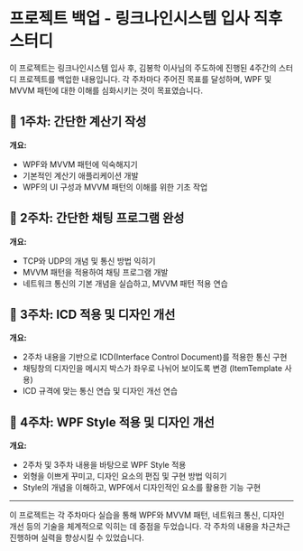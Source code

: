 # 프로젝트 백업 - 링크나인시스템 입사 직후 스터디

이 프로젝트는 링크나인시스템 입사 후, 김봉학 이사님의 주도하에 진행된 4주간의 스터디 프로젝트를 백업한 내용입니다. 각 주차마다 주어진 목표를 달성하며, WPF 및 MVVM 패턴에 대한 이해를 심화시키는 것이 목표였습니다.

## 📅 1주차: 간단한 계산기 작성

**개요:**  
- WPF와 MVVM 패턴에 익숙해지기
- 기본적인 계산기 애플리케이션 개발
- WPF의 UI 구성과 MVVM 패턴의 이해를 위한 기초 작업

## 📅 2주차: 간단한 채팅 프로그램 완성

**개요:**  
- TCP와 UDP의 개념 및 통신 방법 익히기
- MVVM 패턴을 적용하여 채팅 프로그램 개발
- 네트워크 통신의 기본 개념을 실습하고, MVVM 패턴 적용 연습

## 📅 3주차: ICD 적용 및 디자인 개선

**개요:**  
- 2주차 내용을 기반으로 ICD(Interface Control Document)를 적용한 통신 구현
- 채팅창의 디자인을 메시지 박스가 좌우로 나뉘어 보이도록 변경 (ItemTemplate 사용)
- ICD 규격에 맞는 통신 연습 및 디자인 개선 연습

## 📅 4주차: WPF Style 적용 및 디자인 개선

**개요:**  
- 2주차 및 3주차 내용을 바탕으로 WPF Style 적용
- 외형을 이쁘게 꾸미고, 디자인 요소의 편집 및 구현 방법 익히기
- Style의 개념을 이해하고, WPF에서 디자인적인 요소를 활용한 기능 구현

---

이 프로젝트는 각 주차마다 실습을 통해 WPF와 MVVM 패턴, 네트워크 통신, 디자인 개선 등의 기술을 체계적으로 익히는 데 중점을 두었습니다. 각 주차의 내용을 차근차근 진행하며 실력을 향상시킬 수 있었습니다.
